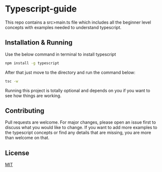 # Typescript-guide

This repo contains a src>main.ts file which includes all the beginner level concepts with examples needed to understand typescript.

## Installation & Running

Use the below command in terminal to install typescript

```bash
npm install -g typescript
```

After that just move to the directory and run the command below:
```bash
tsc -w
```

Running this project is totally optional and depends on you if you want to see how things are working.

## Contributing
Pull requests are welcome. For major changes, please open an issue first to discuss what you would like to change. If you want to add more examples to the typescript concepts or find any details that are missing, you are more than welcome on that.
## License
[MIT](https://choosealicense.com/licenses/mit/)
